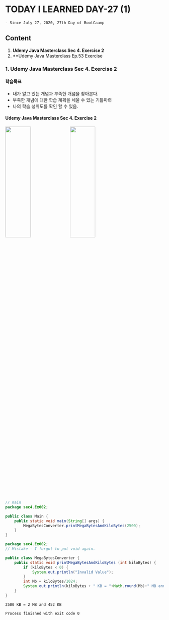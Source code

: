# TODAY I LEARNED DAY-27 (1)
  `- Since July 27, 2020, 27th Day of BootCaamp`
  
## Content
  1. **Udemy Java Masterclass Sec 4. Exercise 2**
  2. **Udemy Java Masterclass Ep.53 Exercise
 
### 1. Udemy Java Masterclass Sec 4. Exercise 2
#### 학습목표
 - 내가 알고 있는 개념과 부족한 개념을 찾아본다.
 - 부족한 개념에 대한 학습 계획을 세울 수 있는 기틀마련
 - 나의 학습 성취도를 확인 할 수 있음.
 
 
#### Udemy Java Masterclass Sec 4. Exercise 2

<img src="/img/S04_01.png" width="40%" height="30%"></img>
<img src="/img/S04_02.png" width="40%" height="30%"></img>

```java
// main
package sec4.Ex002;

public class Main {
    public static void main(String[] args) {
        MegaBytesConverter.printMegaBytesAndKiloBytes(2500);
    }
}

```
```java
package sec4.Ex002;
// Mistake - I forgot to put void again.

public class MegaBytesConverter {
    public static void printMegaBytesAndKiloBytes (int kiloBytes) {
        if (kiloBytes < 0) {
            System.out.println("Invalid Value");
        }
        int Mb = kiloBytes/1024;
        System.out.println(kiloBytes + " KB = "+Math.round(Mb)+" MB and "+kiloBytes%1024+ " KB");
    }
}

```

    2500 KB = 2 MB and 452 KB
    
    Process finished with exit code 0
